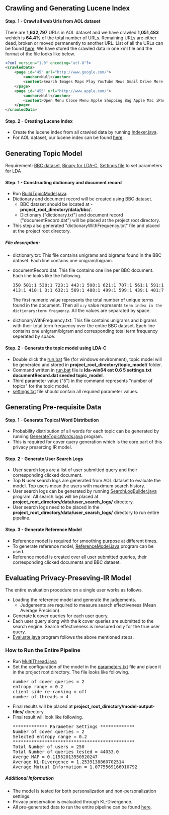 
## Crawling and Generating Lucene Index

#### Step. 1 - Crawl all web Urls from AOL dataset
There are **1,632,797** URLs in AOL dataset and we have crawled **1,051,483** wchich is **64.4%** of the total number of URLs. Remaining URLs are either dead, broken or moved permanently to another URL. List of all the URLs can be found [here](https://drive.google.com/a/virginia.edu/file/d/0B8ZGlkqDw7hFNkc0c0p1OVF2YTA/view). We have stored the crawled data in one xml file and the format of the file looks like below.

```xml
<?xml version="1.0" encoding="utf-8"?>
<crawledData>
    <page id="45" url="http://www.google.com/">
        <anchor>Null</anchor>
        <content>Search Images Maps Play YouTube News Gmail Drive More »Web History | Settings | Sign in × Try a fast, secure browser with updates built in. Yes, get Chrome now  Advanced searchLanguage toolsAdvertising ProgramsBusiness Solutions+GoogleAbout Google© 2016 - Privacy - Terms</content>
    </page>
    <page id="455" url="http://www.apple.com/">
        <anchor>Null</anchor>
        <content>Open Menu Close Menu Apple Shopping Bag Apple Mac iPad iPhone Watch TV Music Support Search apple.com Shopping Bag iPad Pro Super. Computer. NowÂ inÂ twoÂ sizes. Learn more Watch the film Watch the keynote iPhone SE A big step for small. Learn more Watch the keynote Apple Watch You. At a glance. Learn more Watch the keynote March Event 2016 Watch the keynote Apple and Education. Create more a-ha moments. iPhone 6s. 3D Touch. 12MP photos. 4K video. One powerful phone. Apple tv. The future of television is here. Macbook. Light. Years ahead. Better together. Shop our collection of curated accessories. AC Wall Plug Adapter Recall Program Apple Footer Shop and Learn Open Menu Close Menu MaciPadiPhoneWatchTVMusiciTunesiPodAccessoriesGift Cards Apple Store Open Menu Close Menu Find a StoreGenius BarWorkshops and LearningYouth ProgramsApple Store AppRefurbishedFinancingReuse and RecyclingOrder StatusShopping Help For Education Open Menu Close Menu Apple and EducationShop for College For Business Open Menu Close Menu iPhone in BusinessiPad in BusinessMac in BusinessShop for Your Business Account Open Menu Close Menu Manage Your Apple IDApple Store AccountiCloud.com Apple Values Open Menu Close Menu EnvironmentSupplier ResponsibilityAccessibilityPrivacyInclusion and DiversityEducation About Apple Open Menu Close Menu Apple InfoJob OpportunitiesPress InfoInvestorsEventsHot NewsContact Apple More ways to shop: Visit an Apple Store, call 1-800-MY-APPLE, or find a reseller. United States Copyright Â© 2016 Apple Inc. All rights reserved. Privacy Policy Terms of Use Sales and Refunds Legal Site Map</content>
    </page>
</crawledData>
```

#### Step. 2 - Creating Lucene Index
  * Create the lucene index from all crawled data by running [Indexer.java](https://github.com/wasiuva/Privacy-Preserving-IR/blob/master/src/edu/virginia/cs/index/Indexer.java).
  * For AOL dataset, our lucene index can be found [here](https://drive.google.com/a/virginia.edu/file/d/0B8ZGlkqDw7hFMGZkVF9FSUtqMW8/view?usp=sharing).

## Generating Topic Model

Requirement: [BBC dataset](http://mlg.ucd.ie/datasets/bbc.html), [Binary for LDA-C](https://github.com/magsilva/lda-c/tree/master/bin), [Settings file](https://github.com/wasiuva/Privacy-Preserving-IR/blob/master/settings.txt) to set parameters for LDA

#### Step. 1 - Constructing dictionary and document record
  * Run [BuildTopicModel.java](https://github.com/wasiuva/Privacy-Preserving-IR/blob/master/src/edu/virginia/cs/model/BuildTopicModel.java).
  * Dictionary and document record will be created using BBC dataset.
    + BBC dataset should be located at - **project_root_directory/data/bbc/**.
    + Dictionary ("dictionary.txt") and document record ("documentRecord.dat") will be placed at the project root directory.
  * This step also generated "dictionaryWithFrequency.txt" file and placed at the project root directory.

##### File description:
  * dictionary.txt: This file contains unigrams and bigrams found in the BBC dataset. Each line contains one unigram/bigram.
  * documentRecord.dat: This file contains one line per BBC document. Each line looks like the following.
  
    <pre>
    350 501:1 530:1 723:1 443:1 598:1 621:1 707:1 561:1 591:1 490:1 483:1 487:1 438:1 688:1 573:1 604:1 471:2
    413:1 410:1 3:1 632:1 569:1 488:1 499:1 599:1 439:1 401:7 595:2 713:1 526:1 648:1 179:1 626:1 518:3 655:1
    </pre>
    The first numeric value represents the total number of unique terms found in the document. Then all <code>x:y</code> value represents <code>term index in the dictionary:term frequency</code>. All the values are separated by space.
  * dictionaryWithFrequency.txt: This file contains unigrams and bigrams with their total term frequency over the entire BBC dataset.     Each line contains one unigram/bigram and corresponding total term frequency seperated by space.

#### Step. 2 - Generate the topic model using LDA-C

  * Double click the [run.bat](https://github.com/wasiuva/Privacy-Preserving-IR/blob/master/run-lda.bat) file (for windows environment), topic model will be generated and stored in **project_root_directory/topic_model/** folder.
  * Command written in [run.bat](https://github.com/wasiuva/Privacy-Preserving-IR/blob/master/run-lda.bat) file is **lda-win64 est 0.6 5 settings.txt documentRecord.dat seeded topic_model**.
  * Third parameter value ("5") in the command represents "number of topics" for the topic model.
  * [settings.txt](https://github.com/wasiuva/Privacy-Preserving-IR/blob/master/settings.txt) file should contain all required parameter values.

## Generating Pre-requisite Data

#### Step. 1 - Generate Topical Word Distribution

 * Probability distribution of all words for each topic can be generated by running [GenerateTopicWords.java](https://github.com/wasiuva/Privacy-Preserving-IR/blob/master/src/edu/virginia/cs/model/GenerateTopicWords.java) program.
 * This is required for cover query generation which is the core part of this privacy presercing IR model.

#### Step. 2 - Generate User Search Logs

 * User search logs are a list of user submitted query and their corresponding clicked document.
 * Top N user search logs are generated from AOL dataset to evaluate the model. Top users mean the users with maximum search history.
 * User search logs can be generated by running [SearchLogBuilder.java](https://github.com/wasiuva/Privacy-Preserving-IR/blob/master/src/edu/virginia/cs/searchlog/SearchLogBuilder.java) program. All search logs will be placed at **project_root_directory/data/user_search_logs/** directory.
 * User search logs need to be placed in the **project_root_directory/data/user_search_logs/** directory to run entire pipeline.

#### Step. 3 - Generate Reference Model

 * Reference model is required for smoothing purpose at different times.
 * To generate reference model, [ReferenceModel.java](https://github.com/wasiuva/Privacy-Preserving-IR/blob/master/src/edu/virginia/cs/user/ReferenceModel.java) program can be used.
 * Reference model is created over all user submitted queries, their corresponding clicked documents and BBC dataset.

## Evaluating Privacy-Preseving-IR Model

The entire evaluation procedure on a single user works as follows.
 * Loading the reference model and generate the judgements.
   + Judgements are required to measure search effectiveness (Mean Average Precision).
 * Generate **k** cover queries for each user query.
 * Each user query along with the **k** cover queries are submitted to the search engine. Search effectiveness is measured only for the true user query.
 * [Evaluate.java](https://github.com/wasiuva/Privacy-Preserving-IR/blob/master/src/edu/virginia/cs/eval/Evaluate.java) program follows the above mentioned steps.

### How to Run the Entire Pipeline
 * Run [MultiThread.java](https://github.com/wasiuva/Privacy-Preserving-IR/blob/master/src/edu/virginia/cs/eval/MultiThread.java)
 * Set the configuration of the model in the [parameters.txt](https://github.com/wasiuva/Privacy-Preserving-IR/blob/master/parameters.txt) file and place it in the project root directory. The file looks like following.
   <pre>
   number of cover queries = 2
   entropy range = 0.2
   client side re-ranking = off
   number of threads = 4
   </pre>
 * Final results will be placed at **project_root_directory/model-output-files/** directory.
 * Final result will look like following.
   <pre>
   ************* Parameter Settings *************
   Number of cover queries = 2
   Selected entropy range = 0.2
   **********************************************
   Total Number of users = 250
   Total Number of queries tested = 44033.0
   Averge MAP = 0.11552013550520247
   Average KL-Divergence = 1.2539138860702514
   Average Mutual Information = 1.0775569166010792
   </pre>

##### Additional Information

* The model is tested for both personalization and non-personalization settings.
* Privacy preservation is evaluated through KL-Divergence.
* All pre-generated data to run the entire pipeline can be found [here](https://github.com/wasiahmad/topic_based_privacy_protection_in_pws/blob/master/docs/requirements.md#pre-generated-data).

